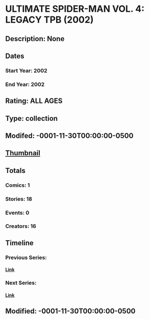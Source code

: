 # ULTIMATE SPIDER-MAN VOL. 4: LEGACY TPB (2002)
## Description: None
## Dates
### Start Year: 2002
### End Year: 2002
## Rating: ALL AGES
## Type: collection
## Modifed: -0001-11-30T00:00:00-0500
## [Thumbnail](http://i.annihil.us/u/prod/marvel/i/mg/2/f0/4bc3630733b37.jpg)
## Totals
### Comics: 1
### Stories: 18
### Events: 0
### Creators: 16
## Timeline
### Previous Series: 
#### [Link]()
### Next Series: 
#### [Link]()
## Modified: -0001-11-30T00:00:00-0500